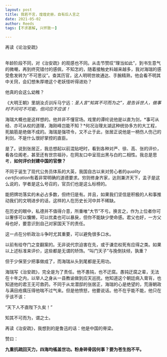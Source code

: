```yaml
---
layout: post
title: 我若不言，煌煌史册，自有后人言之
date: 2021-05-02
author: Reeds
tags: [不求甚解, 兴怀致一]

---
```


 

再读《论治安疏》

<!-- more -->

<br/>年龄阶段不同，对《治安疏》的观感也不同。从击节赞叹“理当如此”，到书生意气的微嘲，再到终究错付的感佩，不知怎的，随着接触史料越来越多，我对海瑞的感受愈发转为“不可思议”。查其历官，这人明明世故通达、手腕精熟，他会看不明其中关窍，会幻想朱厚璁这个老妖怪听得进劝？

他真的会这么幼稚？

《大明王朝》里胡汝贞训斥马宁远：*圣人言“知其不可而为之”，是告诉世人，做事时不问可不可能，但问应不应该！*

海瑞大概也是这样想的。他并非不懂官场。戏里的谭纶说他是以直为剑，*事可从经、亦可从权的道理，海刚峰岂能不知？*何况治理太湖这种统协多方的大工程，死脑筋是绝做不成的。海瑞是强项令，又不止于此，张居正说他是一柄伤人伤己的利剑，不是什么很好掌控的直臣。

是了。说到张居正，我总想起以前混贴吧时，看到各种对严、徐、高、张的评价，看各位阁老，甚至还有世宗祖孙，在网友口中呈现出黑与白的二相性。我总是思考，**如何评价封建中国的官僚？**

不同于诞生了现代公务员体系的大英，我国自古以来对劳心者的*quality certification*有着非常明确的道德要求。穷则修身齐家，达则兼济天下，孟子是这么说的，学者是这么号召的，官员们也是这么标榜的。

能把牌坊落实的未必占多数，但终归是有。并且，如果我们坚信是积极的人和事推动我们的文明进步的话，这样的人在历史长河中并不稀缺。

在历史的眼中，私德并不值得介意，所重唯“大节”不亏。换言之，作为上位者你可以奢侈可以慵懒，可以优柔也可以暴戾，但你不能缺少使命感。君父也好，一方父母也好，要意识到自己对家国天下的责任。

这一点在分析政治斗争时尤其重要，可以避免很多口水。

以前有给夺门之变翻案的。无非说代宗迫害在先，或于谦恋权死有应得之类。如果以上述标准来评价，这些都是无谓的矫饰。“叫门天子”与挽倒扶倾，孰重？

但于少保至少把事做成了，而海瑞从头到尾都是无用功。

海瑞写《治安疏》，完全是为了责任。他不愚钝，也不迂腐。愚钝迂腐之辈，无法在十年之内，以举人之身从一县教谕做到应天巡抚。他知道这个朝廷病入膏肓，也知道他的君王无可救药。不同于从龙潜邸的张居正，海瑞的心是绝望的，荒唐朝政与满目疮痍压得他喘不过气来。但是他愤怒，他要说话。他不在乎能不能，他只在乎该不该：

“天下人不直陛下久矣！”

知其不可而为，谓之士。

再读《治安疏》，我想到的是鲁迅的话：他是中国的脊梁。

赞曰：

**九重抗疏回天力，四海均徭盖世功。粉身碎骨因何事？要为苍生抱不平。**